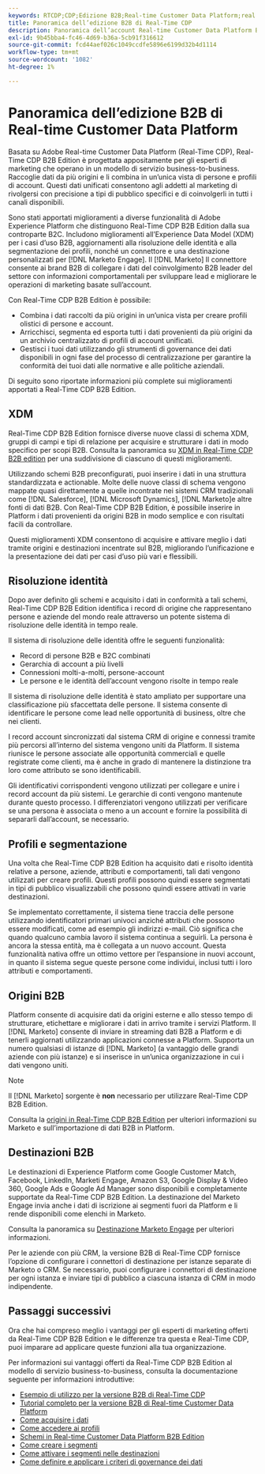 ```yaml
---
keywords: RTCDP;CDP;Edizione B2B;Real-time Customer Data Platform;real time customer data platform;real time cdp;b2b;cdp;Customer AI
title: Panoramica dell’edizione B2B di Real-Time CDP
description: Panoramica dell’account Real-time Customer Data Platform B2B Edition
exl-id: 9b45bba4-fc46-4d69-b36a-5cb91f316612
source-git-commit: fcd44aef026c1049ccdfe5896e6199d32b4d1114
workflow-type: tm+mt
source-wordcount: '1082'
ht-degree: 1%

---
```


# Panoramica dell’edizione B2B di Real-time Customer Data Platform

Basata su Adobe Real-time Customer Data Platform (Real-Time CDP), Real-Time CDP B2B Edition è progettata appositamente per gli esperti di marketing che operano in un modello di servizio business-to-business. Raccoglie dati da più origini e li combina in un’unica vista di persone e profili di account. Questi dati unificati consentono agli addetti al marketing di rivolgersi con precisione a tipi di pubblico specifici e di coinvolgerli in tutti i canali disponibili.

Sono stati apportati miglioramenti a diverse funzionalità di Adobe Experience Platform che distinguono Real-Time CDP B2B Edition dalla sua controparte B2C. Includono miglioramenti all’Experience Data Model (XDM) per i casi d’uso B2B, aggiornamenti alla risoluzione delle identità e alla segmentazione dei profili, nonché un connettore e una destinazione personalizzati per [!DNL Marketo Engage]. Il [!DNL Marketo] Il connettore consente ai brand B2B di collegare i dati del coinvolgimento B2B leader del settore con informazioni comportamentali per sviluppare lead e migliorare le operazioni di marketing basate sull’account.

Con Real-Time CDP B2B Edition è possibile:

* Combina i dati raccolti da più origini in un’unica vista per creare profili olistici di persone e account.
* Arricchisci, segmenta ed esporta tutti i dati provenienti da più origini da un archivio centralizzato di profili di account unificati.
* Gestisci i tuoi dati utilizzando gli strumenti di governance dei dati disponibili in ogni fase del processo di centralizzazione per garantire la conformità dei tuoi dati alle normative e alle politiche aziendali.

Di seguito sono riportate informazioni più complete sui miglioramenti apportati a Real-Time CDP B2B Edition.

## XDM

Real-Time CDP B2B Edition fornisce diverse nuove classi di schema XDM, gruppi di campi e tipi di relazione per acquisire e strutturare i dati in modo specifico per scopi B2B. Consulta la panoramica su [XDM in Real-Time CDP B2B edition](./schemas/b2b.md) per una suddivisione di ciascuno di questi miglioramenti.

Utilizzando schemi B2B preconfigurati, puoi inserire i dati in una struttura standardizzata e actionable. Molte delle nuove classi di schema vengono mappate quasi direttamente a quelle incontrate nei sistemi CRM tradizionali come [!DNL Salesforce], [!DNL Microsoft Dynamics], [!DNL Marketo]e altre fonti di dati B2B. Con Real-Time CDP B2B Edition, è possibile inserire in Platform i dati provenienti da origini B2B in modo semplice e con risultati facili da controllare.

Questi miglioramenti XDM consentono di acquisire e attivare meglio i dati tramite origini e destinazioni incentrate sul B2B, migliorando l’unificazione e la presentazione dei dati per casi d’uso più vari e flessibili.

## Risoluzione identità

Dopo aver definito gli schemi e acquisito i dati in conformità a tali schemi, Real-Time CDP B2B Edition identifica i record di origine che rappresentano persone e aziende del mondo reale attraverso un potente sistema di risoluzione delle identità in tempo reale.

Il sistema di risoluzione delle identità offre le seguenti funzionalità:

* Record di persone B2B e B2C combinati
* Gerarchia di account a più livelli
* Connessioni molti-a-molti, persone-account
* Le persone e le identità dell’account vengono risolte in tempo reale

Il sistema di risoluzione delle identità è stato ampliato per supportare una classificazione più sfaccettata delle persone. Il sistema consente di identificare le persone come lead nelle opportunità di business, oltre che nei clienti.

I record account sincronizzati dal sistema CRM di origine e connessi tramite più percorsi all’interno del sistema vengono uniti da Platform. Il sistema riunisce le persone associate alle opportunità commerciali e quelle registrate come clienti, ma è anche in grado di mantenere la distinzione tra loro come attributo se sono identificabili.

Gli identificativi corrispondenti vengono utilizzati per collegare e unire i record account da più sistemi. Le gerarchie di conti vengono mantenute durante questo processo. I differenziatori vengono utilizzati per verificare se una persona è associata o meno a un account e fornire la possibilità di separarli dall’account, se necessario.

## Profili e segmentazione

Una volta che Real-Time CDP B2B Edition ha acquisito dati e risolto identità relative a persone, aziende, attributi e comportamenti, tali dati vengono utilizzati per creare profili. Questi profili possono quindi essere segmentati in tipi di pubblico visualizzabili che possono quindi essere attivati in varie destinazioni.

Se implementato correttamente, il sistema tiene traccia delle persone utilizzando identificatori primari univoci anziché attributi che possono essere modificati, come ad esempio gli indirizzi e-mail. Ciò significa che quando qualcuno cambia lavoro il sistema continua a seguirli. La persona è ancora la stessa entità, ma è collegata a un nuovo account. Questa funzionalità nativa offre un ottimo vettore per l’espansione in nuovi account, in quanto il sistema segue queste persone come individui, inclusi tutti i loro attributi e comportamenti.

## Origini B2B

Platform consente di acquisire dati da origini esterne e allo stesso tempo di strutturare, etichettare e migliorare i dati in arrivo tramite i servizi Platform. Il [!DNL Marketo] consente di inviare in streaming dati B2B a Platform e di tenerli aggiornati utilizzando applicazioni connesse a Platform. Supporta un numero qualsiasi di istanze di [!DNL Marketo] (a vantaggio delle grandi aziende con più istanze) e si inserisce in un’unica organizzazione in cui i dati vengono uniti.

>[!NOTE]
>
>Il [!DNL Marketo] sorgente è **non** necessario per utilizzare Real-Time CDP B2B Edition.

Consulta la [origini in Real-Time CDP B2B Edition](./sources/b2b.md) per ulteriori informazioni su Marketo e sull’importazione di dati B2B in Platform.

## Destinazioni B2B

Le destinazioni di Experience Platform come Google Customer Match, Facebook, LinkedIn, Marketi Engage, Amazon S3, Google Display &amp; Video 360, Google Ads e Google Ad Manager sono disponibili e completamente supportate da Real-Time CDP B2B Edition. La destinazione del Marketo Engage invia anche i dati di iscrizione ai segmenti fuori da Platform e li rende disponibili come elenchi in Marketo.

Consulta la panoramica su [Destinazione Marketo Engage](../destinations/catalog/adobe/marketo-engage.md) per ulteriori informazioni.

Per le aziende con più CRM, la versione B2B di Real-Time CDP fornisce l’opzione di configurare i connettori di destinazione per istanze separate di Marketo o CRM. Se necessario, puoi configurare i connettori di destinazione per ogni istanza e inviare tipi di pubblico a ciascuna istanza di CRM in modo indipendente.

## Passaggi successivi

Ora che hai compreso meglio i vantaggi per gli esperti di marketing offerti da Real-Time CDP B2B Edition e le differenze tra questa e Real-Time CDP, puoi imparare ad applicare queste funzioni alla tua organizzazione.

Per informazioni sui vantaggi offerti da Real-Time CDP B2B Edition al modello di servizio business-to-business, consulta la documentazione seguente per informazioni introduttive:

* [Esempio di utilizzo per la versione B2B di Real-Time CDP](./b2b-use-case.md)
* [Tutorial completo per la versione B2B di Real-time Customer Data Platform](./b2b-tutorial.md)
* [Come acquisire i dati](./sources/b2b.md)
* [Come accedere ai profili](./profile/profile-overview.md)
* [Schemi in Real-time Customer Data Platform B2B Edition](./schemas/b2b.md)
* [Come creare i segmenti](./segmentation/b2b.md)
* [Come attivare i segmenti nelle destinazioni](./destinations/b2b.md)
* [Come definire e applicare i criteri di governance dei dati](./privacy/data-governance-overview.md)
